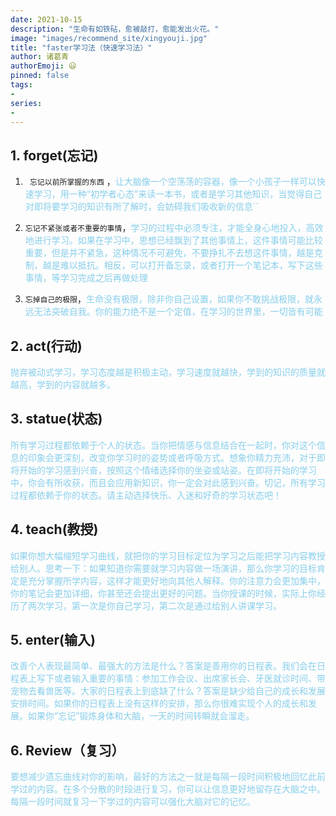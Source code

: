 ```yaml
---
date: 2021-10-15
description: "生命有如铁砧，愈被敲打，愈能发出火花。"
image: "images/recommend_site/xingyouji.jpg"
title: "faster学习法（快速学习法）"
author: 诸葛青
authorEmoji: 😃
pinned: false
tags:
- 
series:
-
---
```


## 1. forget(忘记)

1. `` 忘记以前所掌握的东西`` ，<font color=SkyBlue>让大脑像一个空荡荡的容器，像一个小孩子一样可以快速学习，用一种“初学者心态”来读一本书，或者是学习其他知识，当觉得自己对即将要学习的知识有所了解时，会妨碍我们吸收新的信息``
</font>

2. ``忘记不紧张或者不重要的事情``，<font color=SkyBlue>学习的过程中必须专注，才能全身心地投入，高效地进行学习。如果在学习中，思想已经飘到了其他事情上，这件事情可能比较重要，但是并不紧急，这种情况不可避免，不要挣扎不去想这件事情，越是克制，越是难以抵抗。相反，可以打开备忘录，或者打开一个笔记本，写下这些事情，等学习完成之后再做处理
</font>

3. ``忘掉自己的极限``，<font color=SkyBlue>生命没有极限，除非你自己设置，如果你不敢挑战极限，就永远无法突破自我。你的能力绝不是一个定值，在学习的世界里，一切皆有可能
</font>

## 2. act(行动)

<font color=SkyBlue>抛弃被动式学习，学习态度越是积极主动，学习速度就越快，学到的知识的质量就越高，学到的内容就越多。
</font>

## 3. statue(状态)

<font color=SkyBlue>
所有学习过程都依赖于个人的状态。当你把情感与信息结合在一起时，你对这个信息的印象会更深刻，改变你学习时的姿势或者呼吸方式。想象你精力充沛，对于即将开始的学习感到兴奋，按照这个情绪选择你的坐姿或站姿。在即将开始的学习中，你会有所收获，而且会应用新知识，你一定会对此感到兴奋。切记，所有学习过程都依赖于你的状态。请主动选择快乐、入迷和好奇的学习状态吧！
</font>

## 4. teach(教授)

<font color=SkyBlue>
如果你想大幅缩短学习曲线，就把你的学习目标定位为学习之后能把学习内容教授给别人。思考一下：如果知道你需要就学习内容做一场演讲，那么你学习的目标肯定是充分掌握所学内容，这样才能更好地向其他人解释。你的注意力会更加集中，你的笔记会更加详细，你甚至还会提出更好的问题。当你授课的时候，实际上你经历了两次学习，第一次是你自己学习，第二次是通过给别人讲课学习。
</font>

## 5. enter(输入)

<font color=SkyBlue>
改善个人表现最简单、最强大的方法是什么？答案是善用你的日程表。我们会在日程表上写下或者输入重要的事情：参加工作会议、出席家长会、牙医就诊时间、带宠物去看兽医等。大家的日程表上到底缺了什么？答案是缺少给自己的成长和发展安排时间。如果你的日程表上没有这样的安排，那么你很难实现个人的成长和发展。如果你“忘记”锻炼身体和大脑，一天的时间转瞬就会溜走。
</font>

## 6. Review（复习）

<font color=SkyBlue>要想减少遗忘曲线对你的影响，最好的方法之一就是每隔一段时间积极地回忆此前学过的内容。在多个分散的时段进行复习，你可以让信息更好地留存在大脑之中。每隔一段时间就复习一下学过的内容可以强化大脑对它的记忆。
</font>


